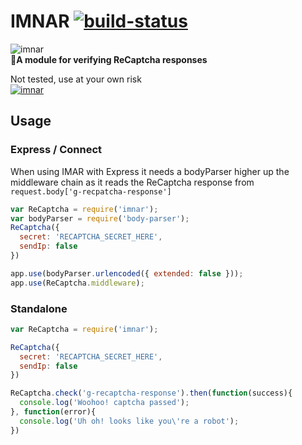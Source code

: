 # IMNAR [![build-status](https://travis-ci.org/pthm/imnar.svg)](https://travis-ci.org/pthm/imnar)
![imnar](http://i.imgur.com/7xGreb1.png)  
🙋**A module for verifying ReCaptcha responses**

Not tested, use at your own risk  
[![imnar](https://nodei.co/npm/imnar.png)](https://www.npmjs.com/package/imnar)

## Usage

### Express / Connect  
When using IMAR with Express it needs a bodyParser higher up the middleware chain as it reads the ReCaptcha response
from `request.body['g-recpatcha-response']`

````javascript
var ReCaptcha = require('imnar');
var bodyParser = require('body-parser');
ReCaptcha({
  secret: 'RECAPTCHA_SECRET_HERE',
  sendIp: false
})

app.use(bodyParser.urlencoded({ extended: false }));
app.use(ReCaptcha.middleware);

````

### Standalone  
````javascript
var ReCaptcha = require('imnar');

ReCaptcha({
  secret: 'RECAPTCHA_SECRET_HERE',
  sendIp: false
})

ReCaptcha.check('g-recaptcha-response').then(function(success){
  console.log('Woohoo! captcha passed');
}, function(error){
  console.log('Uh oh! looks like you\'re a robot');
})
````
